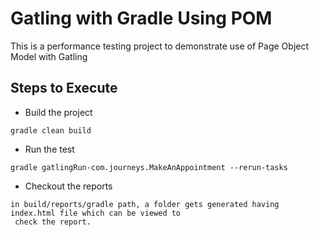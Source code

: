 # Gatling with Gradle Using POM

This is a performance testing project to demonstrate use of Page Object Model with Gatling

## Steps to Execute

* Build the project
```
gradle clean build
```
* Run the test
```
gradle gatlingRun-com.journeys.MakeAnAppointment --rerun-tasks
```
* Checkout the reports
```
in build/reports/gradle path, a folder gets generated having index.html file which can be viewed to
 check the report.
```
